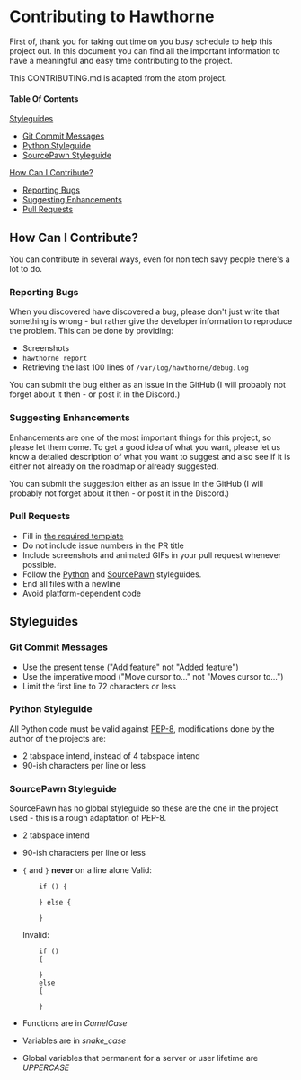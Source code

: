 # Contributing to Hawthorne
First of, thank you for taking out time on you busy schedule to help this project out. In this document you can find all the important information to have a meaningful and easy time contributing to the project.

This CONTRIBUTING.md is adapted from the atom project.

#### Table Of Contents

[Styleguides](#styleguides)
  * [Git Commit Messages](#git-commit-messages)
  * [Python Styleguide](#python-styleguide)
  * [SourcePawn Styleguide](#sourcepawn-styleguide)

[How Can I Contribute?](#how-can-i-contribute)
  * [Reporting Bugs](#reporting-bugs)
  * [Suggesting Enhancements](#suggesting-enhancements)
  * [Pull Requests](#pull-requests)


## How Can I Contribute?
You can contribute in several ways, even for non tech savy people there's a lot to do.

### Reporting Bugs
When you discovered have discovered a bug, please don't just write that something is wrong - but rather give the developer information to reproduce the problem. This can be done by providing:
* Screenshots
* `hawthorne report`
* Retrieving the last 100 lines of `/var/log/hawthorne/debug.log`

You can submit the bug either as an issue in the GitHub (I will probably not forget about it then - or post it in the Discord.)

### Suggesting Enhancements
Enhancements are one of the most important things for this project, so please let them come. To get a good idea of what you want, please let us know a detailed description of what you want to suggest and also see if it is either not already on the roadmap or already suggested.

You can submit the suggestion either as an issue in the GitHub (I will probably not forget about it then - or post it in the Discord.)

### Pull Requests
* Fill in [the required template](PULL_REQUEST_TEMPLATE.md)
* Do not include issue numbers in the PR title
* Include screenshots and animated GIFs in your pull request whenever possible.
* Follow the [Python](#python-styleguide) and [SourcePawn](#sourcepawn-styleguide) styleguides.
* End all files with a newline
* Avoid platform-dependent code

## Styleguides

### Git Commit Messages
* Use the present tense ("Add feature" not "Added feature")
* Use the imperative mood ("Move cursor to..." not "Moves cursor to...")
* Limit the first line to 72 characters or less

### Python Styleguide
All Python code must be valid against [PEP-8](https://www.python.org/dev/peps/pep-0008/?), modifications done by the author of the projects are:

* 2 tabspace intend, instead of 4 tabspace intend
* 90-ish characters per line or less

### SourcePawn Styleguide
SourcePawn has no global styleguide so these are the one in the project used - this is a rough adaptation of PEP-8.

* 2 tabspace intend
* 90-ish characters per line or less
* `{` and `}` **never** on a line alone
    Valid:
    ```
        if () {

        } else {

        }
    ```

    Invalid:
    ```
        if ()
        {

        }
        else
        {

        }
    ```
* Functions are in _CamelCase_
* Variables are in _snake_case_
* Global variables that permanent for a server or user lifetime are _UPPERCASE_
